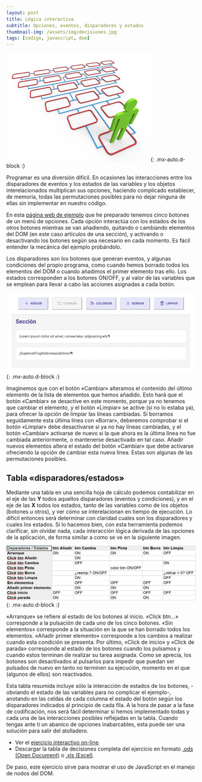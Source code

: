 ```yaml
---
layout: post
title: Lógica interactiva
subtitle: Opciones, eventos, disparadores y estados
thumbnail-img: /assets/img/decisiones.jpg
tags: [código, javascript, dom]
---
```

![Decisiones](/assets/img/decisiones.jpg){: .mx-auto.d-block :}

Programar es una diversión difícil. En ocasiones las interacciones entre los disparadores de eventos y los estados de las variables y los objetos interelacionados multiplican sus opciones, haciendo complicado establecer, de memoria, todas las permutaciones posibles para no dejar ninguna de ellas sin implementar en nuestro código.

En esta [página web de ejemplo](https://javguerra.github.io/02-bootcamp-fs-javascript/12-nodos.html) que he preparado tenemos cinco botones de un menú de opciones. Cada opción interactúa con los estados de los otros botones mientras se van añadiendo, quitando o cambiando elementos del DOM (en este caso artículos de una sección), y activando o desactivando los botones según sea necesario en cada momento. Es fácil entender la mecánica del ejemplo probándolo.

Los disparadores son los botones que generan eventos, y algunas condiciones del propio programa, como cuando hemos borrado todos los elementos del DOM o cuando añadimos el primer elemento tras ello. Los estados corresponden a los botones ON/OFF, y al valor de las variables que se emplean para llevar a cabo las acciones asignadas a cada botón.

![Decisiones](/assets/img/opciones.png){: .mx-auto.d-block :}

Imaginemos que con el botón «Cambiar» alteramos el contenido del último elemento de la lista de elementos que hemos añadido. Esto hará que el botón «Cambiar» se desactive en este momento, porque ya no tenemos que cambiar el elemento, y el botón «Limpiar» se active (si no lo estaba ya), para ofrecer la opción de limpiar las líneas cambiadas. Si borramos seguidamente esta última línea con «Borrar», deberemos comprobar si el botón «Limpiar» debe desactivarse si ya no hay líneas cambiadas, y el botón «Cambiar» activarse de nuevo si la que ahora es la última línea no fue cambiada anteriormente, o mantenerse desactivado en tal caso. Añadir nuevos elementos altera el estado del botón «Cambiar» que debe activarse ofreciendo la opción de cambiar esta nueva línea. Estas son algunas de las permutaciones posibles.

Tabla «disparadores/estados»
----------------------------
Mediante una tabla en una sencilla hoja de cálculo podemos contabilizar en el eje de las **Y** todos aquellos disparadores (eventos y condiciones), y en el eje de las **X** todos los estados, tanto de las variables como de los objetos (botones u otros), y ver cómo se interelacionan en tiempo de ejecución. Lo difícil entonces será determinar con claridad cuales son los disparadores y cuales los estados. Si lo hacemos bien, con esta herramienta podemos clarificar, sin olvidar nada, cada interacción lógica derivada de las opciones de la aplicación, de forma similar a como se ve en la siguiente imagen.

![Decisiones](/assets/img/tabla-disparadores-estados.png){: .mx-auto.d-block :}

«Arranque» se refiere al estado de los botones al inicio. «Click btn...» corresponde a la pulsación de cada uno de los cinco botones. «Sin elementos» corresponde a la situación en la que se han borrado todos los elementos. «Añadir primer elemento» corresponde a los cambios a realizar cuando esta condición se presenta. Por último, «Click de inicio» y «Click de parada» corresponde al estado de los botones cuando los pulsamos y cuando estos terminan de realizar su tarea asignada. Como se aprecia, los botones son desactivados al pulsarlos para impedir que puedan ser pulsados de nuevo en tanto no terminen su ejecución, momento en el que (algunos de ellos) son reactivados.

Esta tabla resumida incluye sólo la interacción de estados de los botones, -obviando el estado de las variables para no complicar el ejemplo-, anotando en las celdas de cada columna el estado del botón según los disparadores indicados al principio de cada fila. A la hora de pasar a la fase de codificación, nos será fácil determinar si hemos implementado todas y cada una de las interacciones posibles reflejadas en la tabla. Cuando tengas ante ti un abanico de opciones inabarcables, esta puede ser una solución para salir del atolladero.

* Ver el [ejercicio interactivo on-line](https://javguerra.github.io/02-bootcamp-fs-javascript/12-nodos.html).
* Descargar la tabla de decisiones completa del ejercicio en formato [.ods (Open Document)](https://javguerra.github.io/02-bootcamp-fs-javascript/entregas/12-nodos-tabla.ods) o [.xls (Excel)](https://javguerra.github.io/02-bootcamp-fs-javascript/entregas/12-nodos-tabla.xls).

De paso, este ejercicio sirve para mostrar el uso de JavaScript en el manejo de nodos del DOM.